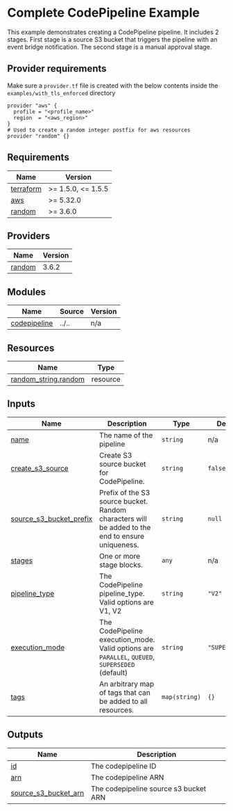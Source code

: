 # Complete CodePipeline Example
This example demonstrates creating a CodePipeline pipeline. It includes 2 stages. First stage is a source S3 bucket that triggers the pipeline with an event bridge notification. The second stage is a manual approval stage.


## Provider requirements
Make sure a `provider.tf` file is created with the below contents inside the `examples/with_tls_enforced` directory
```shell
provider "aws" {
  profile = "<profile_name>"
  region  = "<aws_region>"
}
# Used to create a random integer postfix for aws resources
provider "random" {}
```

<!-- BEGINNING OF PRE-COMMIT-TERRAFORM DOCS HOOK -->
## Requirements

| Name | Version |
|------|---------|
| <a name="requirement_terraform"></a> [terraform](#requirement\_terraform) | >= 1.5.0, <= 1.5.5 |
| <a name="requirement_aws"></a> [aws](#requirement\_aws) | >= 5.32.0 |
| <a name="requirement_random"></a> [random](#requirement\_random) | >= 3.6.0 |

## Providers

| Name | Version |
|------|---------|
| <a name="provider_random"></a> [random](#provider\_random) | 3.6.2 |

## Modules

| Name | Source | Version |
|------|--------|---------|
| <a name="module_codepipeline"></a> [codepipeline](#module\_codepipeline) | ../.. | n/a |

## Resources

| Name | Type |
|------|------|
| [random_string.random](https://registry.terraform.io/providers/hashicorp/random/latest/docs/resources/string) | resource |

## Inputs

| Name | Description | Type | Default | Required |
|------|-------------|------|---------|:--------:|
| <a name="input_name"></a> [name](#input\_name) | The name of the pipeline | `string` | n/a | yes |
| <a name="input_create_s3_source"></a> [create\_s3\_source](#input\_create\_s3\_source) | Create S3 source bucket for CodePipeline. | `string` | `false` | no |
| <a name="input_source_s3_bucket_prefix"></a> [source\_s3\_bucket\_prefix](#input\_source\_s3\_bucket\_prefix) | Prefix of the S3 source bucket. Random characters will be added to the end to ensure uniqueness. | `string` | `null` | no |
| <a name="input_stages"></a> [stages](#input\_stages) | One or more stage blocks. | `any` | n/a | yes |
| <a name="input_pipeline_type"></a> [pipeline\_type](#input\_pipeline\_type) | The CodePipeline pipeline\_type. Valid options are V1, V2 | `string` | `"V2"` | no |
| <a name="input_execution_mode"></a> [execution\_mode](#input\_execution\_mode) | The CodePipeline execution\_mode. Valid options are `PARALLEL`, `QUEUED`, `SUPERSEDED` (default) | `string` | `"SUPERSEDED"` | no |
| <a name="input_tags"></a> [tags](#input\_tags) | An arbitrary map of tags that can be added to all resources. | `map(string)` | `{}` | no |

## Outputs

| Name | Description |
|------|-------------|
| <a name="output_id"></a> [id](#output\_id) | The codepipeline ID |
| <a name="output_arn"></a> [arn](#output\_arn) | The codepipeline ARN |
| <a name="output_source_s3_bucket_arn"></a> [source\_s3\_bucket\_arn](#output\_source\_s3\_bucket\_arn) | The codepipeline source s3 bucket ARN |
<!-- END OF PRE-COMMIT-TERRAFORM DOCS HOOK -->
